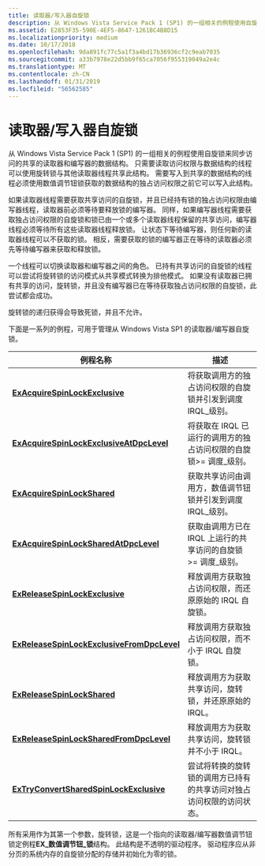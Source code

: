 ```yaml
---
title: 读取器/写入器自旋锁
description: 从 Windows Vista Service Pack 1 (SP1) 的一组相关的例程使用自旋锁来同步访问的共享的读取器和编写器的数据结构。
ms.assetid: E2853F35-590E-4EF5-8647-1261BC4B8D15
ms.localizationpriority: medium
ms.date: 10/17/2018
ms.openlocfilehash: 9da891fc77c5a1f3a4bd17b36936cf2c9eab7035
ms.sourcegitcommit: a33b7978e22d5bb9f65ca7056f955319049a2e4c
ms.translationtype: MT
ms.contentlocale: zh-CN
ms.lasthandoff: 01/31/2019
ms.locfileid: "56562585"
---
```

# <a name="readerwriter-spin-locks"></a>读取器/写入器自旋锁


从 Windows Vista Service Pack 1 (SP1) 的一组相关的例程使用自旋锁来同步访问的共享的读取器和编写器的数据结构。 只需要读取访问权限与数据结构的线程可以使用旋转锁与其他读取器线程共享此结构。 需要写入到共享的数据结构的线程必须使用数值调节钮锁获取的数据结构的独占访问权限之前它可以写入此结构。

如果读取器线程需要获取共享访问的自旋锁，并且已经持有锁的独占访问权限由编写器线程，读取器前必须等待要释放锁的编写器。 同样，如果编写器线程需要获取独占访问权限的自旋锁和锁已由一个或多个读取器线程保留的共享访问，编写器线程必须等待所有这些读取器线程释放锁。 让状态下等待编写器，则任何新的读取器线程可以不获取的锁。 相反，需要获取的锁的编写器正在等待的读取器必须先等待编写器来获取和释放锁。

一个线程可以切换读取器和编写器之间的角色。 已持有共享访问的自旋锁的线程可以尝试将旋转锁的访问模式从共享模式转换为排他模式。 如果没有读取器已拥有共享的访问，旋转锁，并且没有编写器已在等待获取独占访问权限的自旋锁，此尝试都会成功。

旋转锁的递归获得会导致死锁，并且不允许。

下面是一系列的例程，可用于管理从 Windows Vista SP1 的读取器/编写器自旋锁。

| 例程名称                                                                                | 描述                                                                                                           |
|---------------------------------------------------------------------------------------------|-----------------------------------------------------------------------------------------------------------------------|
| [**ExAcquireSpinLockExclusive**](https://msdn.microsoft.com/library/windows/hardware/hh451007)                         | 将获取调用方的独占访问权限的自旋锁并引发到调度 IRQL\_级别。                      |
| [**ExAcquireSpinLockExclusiveAtDpcLevel**](https://msdn.microsoft.com/library/windows/hardware/hh451009)    | 将获取在 IRQL 已运行的调用方的独占访问权限的自旋锁&gt;= 调度\_级别。          |
| [**ExAcquireSpinLockShared**](https://msdn.microsoft.com/library/windows/hardware/hh451053)                               | 获取共享访问由调用方，数值调节钮锁并引发到调度 IRQL\_级别。                         |
| [**ExAcquireSpinLockSharedAtDpcLevel**](https://msdn.microsoft.com/library/windows/hardware/hh451055)           | 获取由调用方已在 IRQL 上运行的共享访问的自旋锁&gt;= 调度\_级别。             |
| [**ExReleaseSpinLockExclusive**](https://msdn.microsoft.com/library/windows/hardware/hh451061)                        | 释放调用方获取独占访问权限，而还原原始的 IRQL 自旋锁。                   |
| [**ExReleaseSpinLockExclusiveFromDpcLevel**](https://msdn.microsoft.com/library/windows/hardware/hh451058) | 释放调用方获取独占访问权限，而不小于 IRQL 自旋锁。                      |
| [**ExReleaseSpinLockShared**](https://msdn.microsoft.com/library/windows/hardware/hh451067)                              | 释放调用方为获取共享访问，旋转锁，并还原原始的 IRQL。                      |
| [**ExReleaseSpinLockSharedFromDpcLevel**](https://msdn.microsoft.com/library/windows/hardware/hh451064)      | 释放调用方为获取共享访问，旋转锁并不小于 IRQL。                         |
| [**ExTryConvertSharedSpinLockExclusive**](https://msdn.microsoft.com/library/windows/hardware/hh451070)      | 尝试将转换的旋转锁的调用方已持有的共享访问对独占访问权限的访问状态。 |

 

所有采用作为其第一个参数，旋转锁，这是一个指向的读取器/编写器数值调节钮锁定例程**EX\_数值调节钮\_锁**结构。 此结构是不透明的驱动程序。 驱动程序应从非分页的系统内存的自旋锁分配的存储并初始化为零的锁。

 

 




